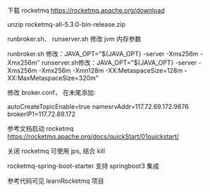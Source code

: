 下载 rocketmq https://rocketmq.apache.org/download

unzip rocketmq-all-5.3.0-bin-release.zip

runbroker.sh、 runserver.sh 修改 jvm 内存参数

runbroker.sh 修改：JAVA_OPT="${JAVA_OPT} -server -Xms256m -Xmx256m"
runserver.sh修改：JAVA_OPT="${JAVA_OPT} -server -Xms256m -Xmx256m -Xmn128m -XX:MetaspaceSize=128m -XX:MaxMetaspaceSize=320m"

修改 broker.conf， 在末尾添加:

autoCreateTopicEnable=true
namesrvAddr=117.72.69.172:9876
brokerIP1=117.72.69.172

参考文档启动 rocketmq https://rocketmq.apache.org/docs/quickStart/01quickstart/

关闭 rocketmq 可使用 jps, 结合 kill

rocketmq-spring-boot-starter 支持 springboot3 集成

参考代码可见 learnRocketmq 项目
